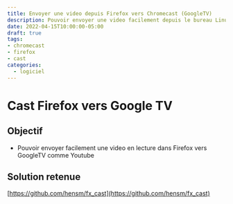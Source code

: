 ```yaml
---
title: Envoyer une video depuis Firefox vers Chromecast (GoogleTV)
description: Pouvoir envoyer une video facilement depuis le bureau Linux Firefox vers un Google TV
date: 2022-04-15T10:00:00-05:00
draft: true
tags:
- chromecast
- firefox
- cast
categories:
  - logiciel
---
```


# Cast Firefox vers Google TV

## Objectif

* Pouvoir envoyer facilement une video en lecture dans Firefox vers GoogleTV comme Youtube


## Solution retenue

  [https://github.com/hensm/fx_cast](https://github.com/hensm/fx_cast)